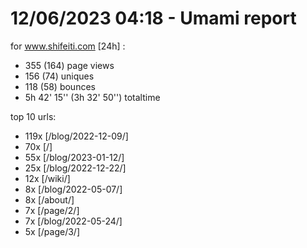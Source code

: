 # 12/06/2023 04:18 - Umami report
for www.shifeiti.com [24h] :

 - 355 (164) page views
 - 156 (74) uniques
 - 118 (58) bounces
 - 5h 42' 15'' (3h 32' 50'') totaltime


top 10 urls:
 - 119x [/blog/2022-12-09/]
 - 70x [/]
 - 55x [/blog/2023-01-12/]
 - 25x [/blog/2022-12-22/]
 - 12x [/wiki/]
 - 8x [/blog/2022-05-07/]
 - 8x [/about/]
 - 7x [/page/2/]
 - 7x [/blog/2022-05-24/]
 - 5x [/page/3/]


